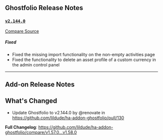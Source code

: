 ## Ghostfolio Release Notes

### [`v2.144.0`](https://redirect.github.com/ghostfolio/ghostfolio/blob/HEAD/CHANGELOG.md#21440---2025-03-06)

[Compare Source](https://redirect.github.com/ghostfolio/ghostfolio/compare/2.143.0...2.144.0)

##### Fixed

-   Fixed the missing import functionality on the non-empty activities page
-   Fixed the functionality to delete an asset profile of a custom currency in the admin control panel

---

## Add-on Release Notes




## What's Changed
* Update Ghostfolio to v2.144.0 by @renovate in https://github.com/lildude/ha-addon-ghostfolio/pull/130


**Full Changelog**: https://github.com/lildude/ha-addon-ghostfolio/compare/v1.57.0...v1.58.0
